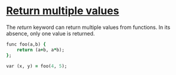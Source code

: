 [1]: http://rosettacode.org/wiki/Return_multiple_values

# [Return multiple values][1]

The _return_ keyword can return multiple values from functions. In its absence, only one value is returned.

```ruby
func foo(a,b) {
    return (a+b, a*b);
};
```
```ruby
var (x, y) = foo(4, 5);
```
